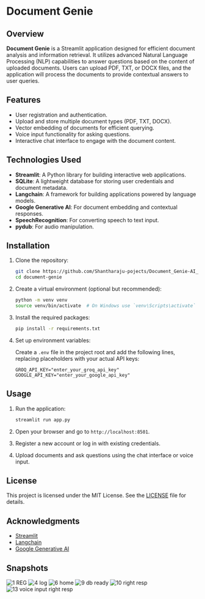 # Document Genie

## Overview

**Document Genie** is a Streamlit application designed for efficient document analysis and information retrieval. It utilizes advanced Natural Language Processing (NLP) capabilities to answer questions based on the content of uploaded documents. Users can upload PDF, TXT, or DOCX files, and the application will process the documents to provide contextual answers to user queries.

## Features

- User registration and authentication.
- Upload and store multiple document types (PDF, TXT, DOCX).
- Vector embedding of documents for efficient querying.
- Voice input functionality for asking questions.
- Interactive chat interface to engage with the document content.

## Technologies Used

- **Streamlit**: A Python library for building interactive web applications.
- **SQLite**: A lightweight database for storing user credentials and document metadata.
- **Langchain**: A framework for building applications powered by language models.
- **Google Generative AI**: For document embedding and contextual responses.
- **SpeechRecognition**: For converting speech to text input.
- **pydub**: For audio manipulation.

## Installation

1. Clone the repository:

   ```bash
   git clone https://github.com/Shantharaju-pojects/Document_Genie-AI_chatbot.git
   cd document-genie
   ```

2. Create a virtual environment (optional but recommended):

   ```bash
   python -m venv venv
   source venv/bin/activate  # On Windows use `venv\Scripts\activate`
   ```

3. Install the required packages:

   ```bash
   pip install -r requirements.txt
   ```

4. Set up environment variables:

   Create a `.env` file in the project root and add the following lines, replacing placeholders with your actual API keys:

   ```plaintext
   GROQ_API_KEY="enter_your_groq_api_key"
   GOOGLE_API_KEY="enter_your_google_api_key"
   ```

## Usage

1. Run the application:

   ```bash
   streamlit run app.py
   ```

2. Open your browser and go to `http://localhost:8501`.

3. Register a new account or log in with existing credentials.

4. Upload documents and ask questions using the chat interface or voice input.

## License

This project is licensed under the MIT License. See the [LICENSE](LICENSE) file for details.

## Acknowledgments

- [Streamlit](https://streamlit.io/)
- [Langchain](https://langchain.readthedocs.io/en/latest/)
- [Google Generative AI](https://cloud.google.com/generative-ai)

## Snapshots

![1  REG ](https://github.com/user-attachments/assets/5b1a36b7-1e14-4c51-a62a-ef657b7675bd)
![4  log](https://github.com/user-attachments/assets/ad290d08-92d9-483a-941b-f52de968cfd3)
![6  home](https://github.com/user-attachments/assets/2db3b787-a9a9-4089-abb4-20356af4070c)
![9  db ready](https://github.com/user-attachments/assets/932adbd5-fffb-4181-8e11-0e524c14d14b)
![10  right resp](https://github.com/user-attachments/assets/a7c797a5-4a6a-43f5-ac92-1494d5898d71)
![13  voice input right resp](https://github.com/user-attachments/assets/1ac86391-02ab-4834-ac5c-8237b9fb4c22)
















